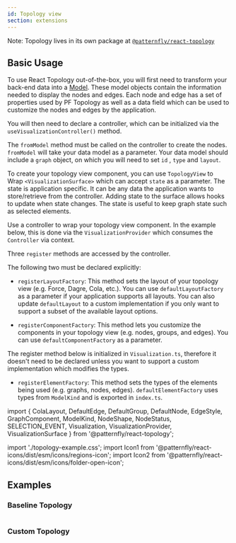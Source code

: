```yaml
---
id: Topology view
section: extensions
---
```


Note: Topology lives in its own package at [`@patternfly/react-topology`](https://www.npmjs.com/package/@patternfly/react-topology)

## Basic Usage

To use React Topology out-of-the-box, you will first need to transform your back-end data into a [Model](https://github.com/patternfly/patternfly-react/blob/main/packages/react-topology/src/types.ts#L16-L20). These model objects contain the information needed to display the nodes and edges. Each node and edge has a set of properties used by PF Topology as well as a data field which can be used to customize the nodes and edges by the application.

You will then need to declare a controller, which can be initialized via the `useVisualizationController()` method.

The `fromModel` method must be called on the controller to create the nodes. `fromModel` will take your data model as a parameter. Your data model should include a `graph` object, on which you will need to set `id` , `type` and `layout`.

To create your topology view component, you can use `TopologyView` to Wrap `<VisualizationSurface>` which can accept `state` as a parameter. The state is application specific. It can be any data the application wants to store/retrieve from the controller. Adding state to the surface allows hooks to update when state changes. The state is useful to keep graph state such as selected elements.

Use a controller to wrap your topology view component. In the example below, this is done via the `VisualizationProvider` which consumes the `Controller` via context.

Three `register` methods are accessed by the controller.

The following two must be declared explicitly\:

- `registerLayoutFactory`: This method sets the layout of your topology view (e.g. Force, Dagre, Cola, etc.). You can use `defaultLayoutFactory` as a parameter if your application supports all layouts. You can also update `defaultLayout` to a custom implementation if you only want to support a subset of the available layout options.

- `registerComponentFactory`: This method lets you customize the components in your topology view (e.g. nodes, groups, and edges). You can use `defaultComponentFactory` as a parameter.

The register method below is initialized in `Visualization.ts`, therefore it doesn't need to be declared unless you want to support a custom implementation which modifies the types.

- `registerElementFactory`: This method sets the types of the elements being used (e.g. graphs, nodes, edges). `defaultElementFactory` uses types from `ModelKind` and is exported in `index.ts`.

import {
ColaLayout,
DefaultEdge,
DefaultGroup,
DefaultNode,
EdgeStyle,
GraphComponent,
ModelKind,
NodeShape,
NodeStatus,
SELECTION_EVENT,
Visualization,
VisualizationProvider,
VisualizationSurface
} from '@patternfly/react-topology';

import './topology-example.css';
import Icon1 from '@patternfly/react-icons/dist/esm/icons/regions-icon';
import Icon2 from '@patternfly/react-icons/dist/esm/icons/folder-open-icon';

## Examples

### Baseline Topology

```ts file='./TopologyBaselineDemo.tsx'
```

### Custom Topology

```ts file='./TopologyCustomNodeDemo.tsx'
```
